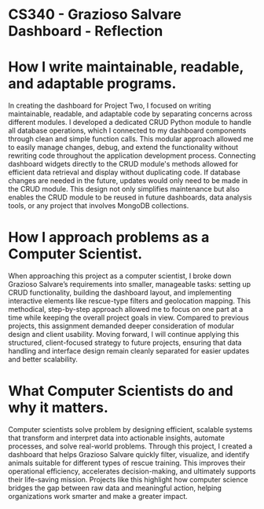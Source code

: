 # CS340 - Grazioso Salvare Dashboard - Reflection

# How I write maintainable, readable, and adaptable programs.
In creating the dashboard for Project Two, I focused on writing maintainable, readable, and adaptable code by separating concerns across different modules. I developed a dedicated CRUD Python module to handle all database operations, which I connected to my dashboard components through clean and simple function calls. This modular approach allowed me to easily manage changes, debug, and extend the functionality without rewriting code throughout the application development process. Connecting dashboard widgets directly to the CRUD module's methods allowed for efficient data retrieval and display without duplicating code. If database changes are needed in the future, updates would only need to be made in the CRUD module. This design not only simplifies maintenance but also enables the CRUD module to be reused in future dashboards, data analysis tools, or any project that involves MongoDB collections.

# How I approach problems as a Computer Scientist.
When approaching this project as a computer scientist, I broke down Grazioso Salvare’s requirements into smaller, manageable tasks: setting up CRUD functionality, building the dashboard layout, and implementing interactive elements like rescue-type filters and geolocation mapping. This methodical, step-by-step approach allowed me to focus on one part at a time while keeping the overall project goals in view. Compared to previous projects, this assignment demanded deeper consideration of modular design and client usability. Moving forward, I will continue applying this structured, client-focused strategy to future projects, ensuring that data handling and interface design remain cleanly separated for easier updates and better scalability.

# What Computer Scientists do and why it matters.
Computer scientists solve problem by designing efficient, scalable systems that transform and interpret data into actionable insights, automate processes, and solve real-world problems. Through this project, I created a dashboard that helps Grazioso Salvare quickly filter, visualize, and identify animals suitable for different types of rescue training. This improves their operational efficiency, accelerates decision-making, and ultimately supports their life-saving mission. Projects like this highlight how computer science bridges the gap between raw data and meaningful action, helping organizations work smarter and make a greater impact.
